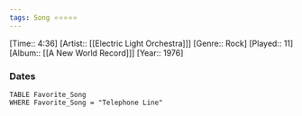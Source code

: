 ```yaml
---
tags: Song ⭐⭐⭐⭐⭐ 
---
```

[Time:: 4:36]
[Artist:: [[Electric Light Orchestra]]]
[Genre:: Rock]
[Played:: 11]
[Album:: [[A New World Record]]]
[Year:: 1976]
### Dates
````dataview
TABLE Favorite_Song
WHERE Favorite_Song = "Telephone Line"
````